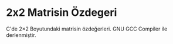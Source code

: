 # 2x2 Matrisin Özdegeri
C'de 2×2 Boyutundaki matrisin özdeğerleri.
GNU GCC Compiler ile derlenmiştir.